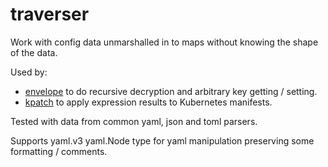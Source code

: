 # traverser

Work with config data unmarshalled in to maps without knowing the shape of the data.

Used by:
- [envelope](https://github.com/mikesimons/envelope) to do recursive decryption and arbitrary key getting / setting.
- [kpatch](https://github.com/mikesimons/kpatch) to apply expression results to Kubernetes manifests.

Tested with data from common yaml, json and toml parsers.

Supports yaml.v3 yaml.Node type for yaml manipulation preserving some formatting / comments.
